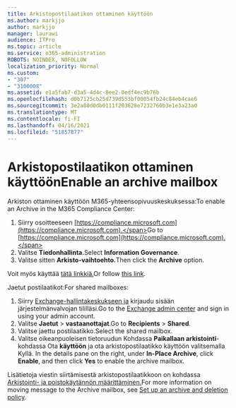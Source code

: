 ```yaml
---
title: Arkistopostilaatikon ottaminen käyttöön
ms.author: markjjo
author: markjjo
manager: laurawi
audience: ITPro
ms.topic: article
ms.service: o365-administration
ROBOTS: NOINDEX, NOFOLLOW
localization_priority: Normal
ms.custom:
- "307"
- "3100008"
ms.assetid: e1a5fab7-d3a5-4d4c-8ee2-0edf4ec9b76b
ms.openlocfilehash: d0b7125cb25d739d553bf00054fb24c84eb4cae6
ms.sourcegitcommit: 3e2a80d0db0111f203628e7232760b3e1e3a23a0
ms.translationtype: MT
ms.contentlocale: fi-FI
ms.lasthandoff: 04/16/2021
ms.locfileid: "51857877"
---
```

# <a name="enable-an-archive-mailbox"></a><span data-ttu-id="541fc-102">Arkistopostilaatikon ottaminen käyttöön</span><span class="sxs-lookup"><span data-stu-id="541fc-102">Enable an archive mailbox</span></span>

<span data-ttu-id="541fc-103">Arkiston ottaminen käyttöön M365-yhteensopivuuskeskuksessa:</span><span class="sxs-lookup"><span data-stu-id="541fc-103">To enable an Archive in the M365 Compliance Center:</span></span>

1. <span data-ttu-id="541fc-104">Siirry osoitteeseen [https://compliance.microsoft.com](https://compliance.microsoft.com).</span><span class="sxs-lookup"><span data-stu-id="541fc-104">Go to [https://compliance.microsoft.com](https://compliance.microsoft.com).</span></span>
2. <span data-ttu-id="541fc-105">Valitse **Tiedonhallinta.**</span><span class="sxs-lookup"><span data-stu-id="541fc-105">Select **Information Governance**.</span></span>
3. <span data-ttu-id="541fc-106">Valitse sitten **Arkisto-vaihtoehto.**</span><span class="sxs-lookup"><span data-stu-id="541fc-106">Then click the **Archive** option.</span></span>

<span data-ttu-id="541fc-107">Voit myös käyttää [tätä linkkiä.](https://sip.compliance.microsoft.com/informationgovernance?viewid=archive)</span><span class="sxs-lookup"><span data-stu-id="541fc-107">Or follow [this link](https://sip.compliance.microsoft.com/informationgovernance?viewid=archive).</span></span>  

<span data-ttu-id="541fc-108">Jaetut postilaatikot:</span><span class="sxs-lookup"><span data-stu-id="541fc-108">For shared mailboxes:</span></span>

1. <span data-ttu-id="541fc-109">Siirry [Exchange-hallintakeskukseen ja](https://outlook.office365.com/ecp) kirjaudu sisään järjestelmänvalvojan tililläsi.</span><span class="sxs-lookup"><span data-stu-id="541fc-109">Go to the [Exchange admin center](https://outlook.office365.com/ecp) and sign in using your admin account.</span></span>
2. <span data-ttu-id="541fc-110">Valitse **Jaetut**  >  **vastaanottajat**.</span><span class="sxs-lookup"><span data-stu-id="541fc-110">Go to **Recipients** > **Shared**.</span></span>
3. <span data-ttu-id="541fc-111">Valitse jaettu postilaatikko.</span><span class="sxs-lookup"><span data-stu-id="541fc-111">Select the shared mailbox.</span></span>
4. <span data-ttu-id="541fc-112">Valitse oikeanpuoleisen tietoruudun Kohdassa **Paikallaan arkistointi**-kohdassa Ota **käyttöön** ja ota arkistopostilaatikko käyttöön valitsemalla Kyllä. </span><span class="sxs-lookup"><span data-stu-id="541fc-112">In the details pane on the right, under **In-Place Archive**, click **Enable**, and then click **Yes** to enable the archive mailbox.</span></span>

<span data-ttu-id="541fc-113">Lisätietoja viestin siirtämisestä arkistopostilaatikkoon on kohdassa [Arkistointi- ja poistokäytännön määrittäminen.](https://docs.microsoft.com//office365/securitycompliance/set-up-an-archive-and-deletion-policy-for-mailboxes)</span><span class="sxs-lookup"><span data-stu-id="541fc-113">For more information on moving message to the Archive mailbox, see [Set up an archive and deletion policy](https://docs.microsoft.com//office365/securitycompliance/set-up-an-archive-and-deletion-policy-for-mailboxes).</span></span>
